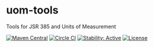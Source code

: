 # uom-tools
Tools for JSR 385 and Units of Measurement

[![Maven Central](https://maven-badges.herokuapp.com/maven-central/tech.uom/uom-tools/badge.svg)](https://maven-badges.herokuapp.com/maven-central/tech.uom/uom-tools)
[![Circle CI](https://circleci.com/gh/unitsofmeasurement/uom-tools.svg?style=svg)](https://circleci.com/gh/unitsofmeasurement/uom-tools) 
[![Stability: Active](https://masterminds.github.io/stability/active.svg)](https://masterminds.github.io/stability/active.html)
[![License](http://img.shields.io/badge/license-BSD3-blue.svg)](http://opensource.org/licenses/BSD-3-Clause)
